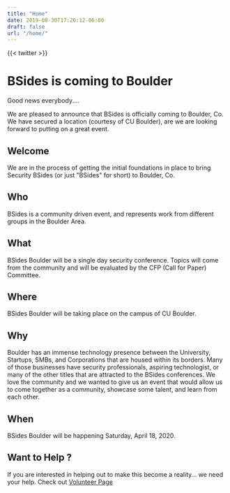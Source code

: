 ```yaml
---
title: "Home"
date: 2019-08-30T17:26:12-06:00
draft: false
url: "/home/"
---
```


{{< twitter >}}

# BSides is coming to Boulder

Good news everybody....

We are pleased to announce that BSides is officially coming to Boulder, Co. We
have secured a location (courtesy of CU Boulder), are we are looking forward to 
putting on a great event.

## Welcome

We are in the process of getting the initial foundations in place to bring
Security BSides (or just "BSides" for short) to Boulder, Co.



## Who

BSides is a community driven event, and represents work from different groups in
the Boulder Area.

## What

BSides Boulder will be a single day security conference.  Topics will come from
the community and will be evaluated by the CFP (Call for Paper) Committee.

## Where

BSides Boulder will be taking place on the campus of CU Boulder.

## Why

Boulder has an immense technology presence between the University, Startups,
SMBs, and Corporations that are housed within its borders.  Many of those
businesses have security professionals, aspiring technologist, or many of the
other titles that are attracted to the BSides conferences.  We love the
community and we wanted to give us an event that would allow us to come together
as a community, showcase some talent, and learn from each other.

## When

BSides Boulder will be happening Saturday, April 18, 2020.

## Want to Help ?

If you are interested in helping out to make this become a reality... we need
your help.  Check out [Volunteer Page](/volunteers/)
